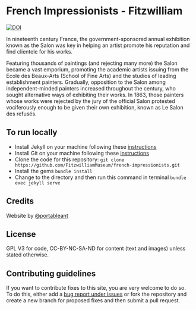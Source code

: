 # French Impressionists - Fitzwilliam

[![DOI](https://zenodo.org/badge/398644413.svg)](https://zenodo.org/badge/latestdoi/398644413)

In nineteenth century France, the government-sponsored annual exhibition known as the Salon was key in helping an artist promote his reputation and find clientele for his works.

Featuring thousands of paintings (and rejecting many more) the Salon became a vast emporium, promoting the academic artists issuing from the Ecole des Beaux-Arts (School of Fine Arts) and the studios of leading establishment painters. Gradually, opposition to the Salon among independent-minded painters increased throughout the century, who sought alternative ways of exhibiting their works. In 1863, those painters whose works were rejected by the jury of the official Salon protested vociferously enough to be given their own exhibition, known as Le Salon des refusés.


## To run locally

* Install Jekyll on your machine following these [instructions](https://jekyllrb.com/docs/installation/)
* Install Git on your machine following these [instructions](https://git-scm.com/book/en/v2/Getting-Started-Installing-Git)
* Clone the code for this repository:
   `git clone https://github.com/FitzwilliamMuseum/french-impressionists.git`
* Install the gems
   `bundle install`
* Change to the directory and then run this command in terminal `bundle exec jekyll serve`


## Credits

Website by [@portableant](https://github.com/portableant)

## License

GPL V3 for code, CC-BY-NC-SA-ND for content (text and images) unless stated otherwise.

## Contributing guidelines

If you want to contribute fixes to this site, you are very welcome to do so. To do this, either add a [bug report under issues](https://github.com/FitzwilliamMuseum/french-impressionists/issues) or fork the repository and create a new branch for proposed fixes and then submit a pull request.
